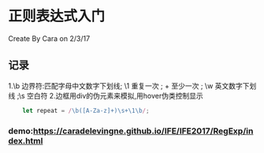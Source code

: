 # 正则表达式入门

Create By Cara on 2/3/17

## 记录
1.\b 边界符:匹配字母中文数字下划线; \1 重复一次 ; + 至少一次 ; \w 英文数字下划线 ;\s 空白符
2.边框用div的伪元素来模拟,用hover伪类控制显示
```js
    let repeat = /\b([A-Za-z]+)\s+\1\b/;
```


### demo:https://caradelevingne.github.io/IFE/IFE2017/RegExp/index.html
